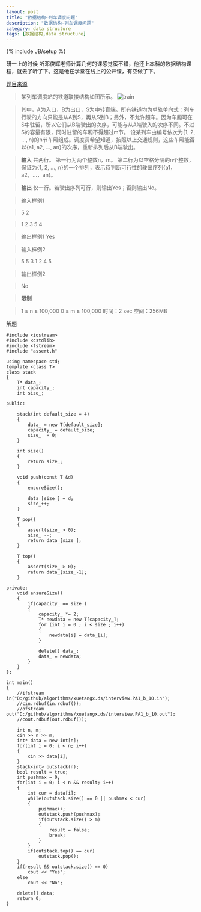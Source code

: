 ```yaml
---
layout: post
title: "数据结构-列车调度问题"
description: "数据结构-列车调度问题"
category: data structure
tags: [数据结构,data structure]
---
```

{% include JB/setup %}

研一上的时候 听邓俊辉老师计算几何的课感觉蛮不错，他还上本科的数据结构课程，就去了听了下。这是他在学堂在线上的公开课，有空做了下。

[题目来源](http://dsa.cs.tsinghua.edu.cn/oj/problem.shtml?id=76)

>某列车调度站的铁道联接结构如图所示。
>![train](http://dsa.cs.tsinghua.edu.cn/oj/attachment/03bc/03bc70595803464554b5f6b69a21962beb038264.png)

>其中，A为入口，B为出口，S为中转盲端。所有铁道均为单轨单向式：列车行驶的方向只能是从A到S，再从S到B；另外，不允许超车。因为车厢可在S中驻留，所以它们从B端驶出的次序，可能与从A端驶入的次序不同。不过S的容量有限，同时驻留的车厢不得超过m节。 
>设某列车由编号依次为{1, 2, ..., n}的n节车厢组成。调度员希望知道，按照以上交通规则，这些车厢能否以{a1, a2, ..., an}的次序，重新排列后从B端驶出。

><b>输入</b>
>共两行。
>第一行为两个整数n，m。
>第二行为以空格分隔的n个整数，保证为{1, 2, ..., n}的一个排列，表示待判断可行性的驶出序列{a1，a2，...，an}。

><b>输出</b>
>仅一行。若驶出序列可行，则输出Yes；否则输出No。

>输入样例1

>5 2

>1 2 3 5 4

>输出样例1
>Yes

>输入样例2

>5 5
>3 1 2 4 5

>输出样例2

>No

><b>限制</b>

>1 ≤ n ≤ 100,000
>0 ≤ m ≤ 100,000
>时间：2 sec
>空间：256MB


解题

	#include <iostream>
	#include <cstdlib>
	#include <fstream>
	#include "assert.h"

	using namespace std;
	template <class T>
	class stack 
	{
    	T* data_;
    	int capacity_;
    	int size_;

	public:
    
        stack(int default_size = 4)
        {
            data_ = new T[default_size];
            capacity_ = default_size;
            size_  = 0;
        }
        
        int size()
        {
            return size_;
        }

        void push(const T &d)
        {
            ensureSize();

            data_[size_] = d;
            size_++;
        }

        T pop()
        {
            assert(size_ > 0);
            size_ --;
            return data_[size_];
        }

        T top()
        {
            assert(size_ > 0);
            return data_[size_-1];
        }

    private:
        void ensureSize()
        {
            if(capacity_ == size_)
            {
                capacity_ *= 2;
                T* newdata = new T[capacity_];
                for (int i = 0 ; i < size_; i++)
                {
                    newdata[i] = data_[i];
                }

                delete[] data_;
                data_ = newdata;
            }
        }
    };

    int main()
    {
        //ifstream in("D:/github/algorithms/xuetangx.ds/interview.PA1_b_10.in");
        //cin.rdbuf(in.rdbuf());
        //ofstream out("D:/github/algorithms/xuetangx.ds/interview.PA1_b_10.out");
        //cout.rdbuf(out.rdbuf());

        int n, m;
        cin >> n >> m;
        int* data = new int[n]; 
        for(int i = 0; i < n; i++)
        {
            cin >> data[i];
        }
        stack<int> outstack(n);
        bool result = true;
        int pushmax = 0;
        for(int i = 0; i < n && result; i++)
        {
            int cur = data[i];
            while(outstack.size() == 0 || pushmax < cur)
            {
                pushmax++;
                outstack.push(pushmax);
                if(outstack.size() > m)
                {
                    result = false;
                    break;
                }
            }
            if(outstack.top() == cur)
                outstack.pop();
        }
        if(result && outstack.size() == 0)
            cout << "Yes";
        else
            cout << "No";

        delete[] data;
        return 0;
    }

